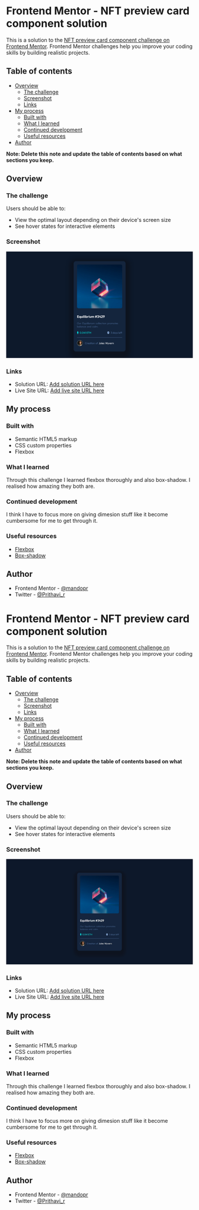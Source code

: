 # Frontend Mentor - NFT preview card component solution

This is a solution to the [NFT preview card component challenge on Frontend Mentor](https://www.frontendmentor.io/challenges/nft-preview-card-component-SbdUL_w0U). Frontend Mentor challenges help you improve your coding skills by building realistic projects.

## Table of contents

- [Overview](#overview)
  - [The challenge](#the-challenge)
  - [Screenshot](#screenshot)
  - [Links](#links)
- [My process](#my-process)
  - [Built with](#built-with)
  - [What I learned](#what-i-learned)
  - [Continued development](#continued-development)
  - [Useful resources](#useful-resources)
- [Author](#author)

**Note: Delete this note and update the table of contents based on what sections you keep.**

## Overview

### The challenge

Users should be able to:

- View the optimal layout depending on their device's screen size
- See hover states for interactive elements

### Screenshot

![](images/screenshot.jpeg)

### Links

- Solution URL: [Add solution URL here](https://your-solution-url.com)
- Live Site URL: [Add live site URL here](https://your-live-site-url.com)

## My process

### Built with

- Semantic HTML5 markup
- CSS custom properties
- Flexbox

### What I learned

Through this challenge I learned flexbox thoroughly and also box-shadow. I realised how amazing they both are.

### Continued development

I think I have to focus more on giving dimesion stuff like it become cumbersome for me to get through it.

### Useful resources

- [Flexbox](https://css-tricks.com/snippets/css/a-guide-to-flexbox/)
- [Box-shadow](https://developer.mozilla.org/en-US/docs/Web/CSS/box-shadow)

## Author

- Frontend Mentor - [@mandopr](https://www.frontendmentor.io/profile/mandopr)
- Twitter - [@Prithavi_r](https://twitter.com/Prithavi_r)

# Frontend Mentor - NFT preview card component solution

This is a solution to the [NFT preview card component challenge on Frontend Mentor](https://www.frontendmentor.io/challenges/nft-preview-card-component-SbdUL_w0U). Frontend Mentor challenges help you improve your coding skills by building realistic projects.

## Table of contents

- [Overview](#overview)
  - [The challenge](#the-challenge)
  - [Screenshot](#screenshot)
  - [Links](#links)
- [My process](#my-process)
  - [Built with](#built-with)
  - [What I learned](#what-i-learned)
  - [Continued development](#continued-development)
  - [Useful resources](#useful-resources)
- [Author](#author)

**Note: Delete this note and update the table of contents based on what sections you keep.**

## Overview

### The challenge

Users should be able to:

- View the optimal layout depending on their device's screen size
- See hover states for interactive elements

### Screenshot

![](images/screenshot.jpg)

### Links

- Solution URL: [Add solution URL here](https://your-solution-url.com)
- Live Site URL: [Add live site URL here](https://your-live-site-url.com)

## My process

### Built with

- Semantic HTML5 markup
- CSS custom properties
- Flexbox

### What I learned

Through this challenge I learned flexbox thoroughly and also box-shadow. I realised how amazing they both are.

### Continued development

I think I have to focus more on giving dimesion stuff like it become cumbersome for me to get through it.

### Useful resources

- [Flexbox](https://css-tricks.com/snippets/css/a-guide-to-flexbox/)
- [Box-shadow](https://developer.mozilla.org/en-US/docs/Web/CSS/box-shadow)

## Author

- Frontend Mentor - [@mandopr](https://www.frontendmentor.io/profile/mandopr)
- Twitter - [@Prithavi_r](https://twitter.com/Prithavi_r)
